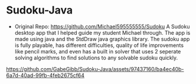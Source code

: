 # Sudoku-Java

- Original Repo: https://github.com/Michael595555555/Sudoku
A Sudoku desktop app that I helped guide my student Michael through. The app is made using java and the StdDraw java graphics library. The sudoku app is fully playable, has different difficulties,
quality of life improvements like pencil marks, and even has a built in solver that uses 2 seperate solving algorithms to find solutions to any solvable sudoku quickly.



https://github.com/GabeGibb/Sudoku-Java/assets/97437160/ba4ec40b-6a7d-40ad-99fb-4feb2675cf64


